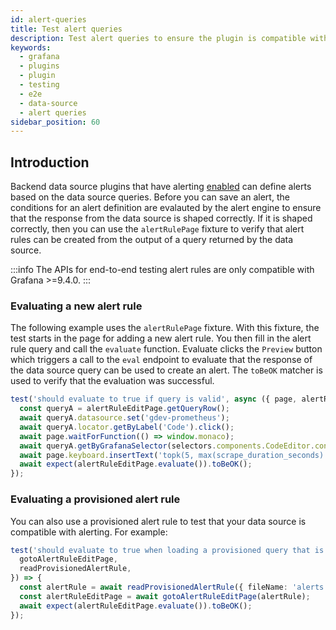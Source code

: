 ```yaml
---
id: alert-queries
title: Test alert queries
description: Test alert queries to ensure the plugin is compatible with alerting
keywords:
  - grafana
  - plugins
  - plugin
  - testing
  - e2e
  - data-source
  - alert queries
sidebar_position: 60
---
```


## Introduction

Backend data source plugins that have alerting [enabled](../../tutorials/build-a-data-source-backend-plugin.md#enable-grafana-alerting) can define alerts based on the data source queries. Before you can save an alert, the conditions for an alert definition are evalauted by the alert engine to ensure that the response from the data source is shaped correctly. If it is shaped correctly, then you can use the `alertRulePage` fixture to verify that alert rules can be created from the output of a query returned by the data source.

:::info
The APIs for end-to-end testing alert rules are only compatible with Grafana >=9.4.0.
:::

### Evaluating a new alert rule

The following example uses the `alertRulePage` fixture. With this fixture, the test starts in the page for adding a new alert rule. You then fill in the alert rule query and call the `evaluate` function. Evaluate clicks the `Preview` button which triggers a call to the `eval` endpoint to evaluate that the response of the data source query can be used to create an alert. The `toBeOK` matcher is used to verify that the evaluation was successful.

```ts
test('should evaluate to true if query is valid', async ({ page, alertRuleEditPage, selectors }) => {
  const queryA = alertRuleEditPage.getQueryRow();
  await queryA.datasource.set('gdev-prometheus');
  await queryA.locator.getByLabel('Code').click();
  await page.waitForFunction(() => window.monaco);
  await queryA.getByGrafanaSelector(selectors.components.CodeEditor.container).click();
  await page.keyboard.insertText('topk(5, max(scrape_duration_seconds) by (job))');
  await expect(alertRuleEditPage.evaluate()).toBeOK();
});
```

### Evaluating a provisioned alert rule

You can also use a provisioned alert rule to test that your data source is compatible with alerting. For example:

```ts
test('should evaluate to true when loading a provisioned query that is valid', async ({
  gotoAlertRuleEditPage,
  readProvisionedAlertRule,
}) => {
  const alertRule = await readProvisionedAlertRule({ fileName: 'alerts.yml' });
  const alertRuleEditPage = await gotoAlertRuleEditPage(alertRule);
  await expect(alertRuleEditPage.evaluate()).toBeOK();
});
```
